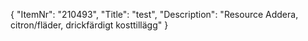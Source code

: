 {
  "ItemNr": "210493",
  "Title": "test",
  "Description": "Resource Addera, citron/fläder, drickfärdigt kosttillägg"
}